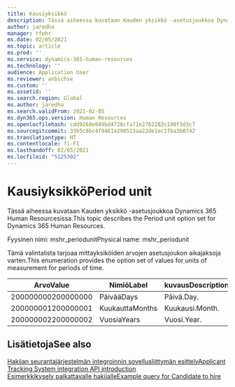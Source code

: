 ```yaml
---
title: Kausiyksikkö
description: Tässä aiheessa kuvataan Kauden yksikkö -asetusjoukkoa Dynamics 365 Human Resourcesissa.
author: jaredha
manager: tfehr
ms.date: 02/05/2021
ms.topic: article
ms.prod: ''
ms.service: dynamics-365-human-resources
ms.technology: ''
audience: Application User
ms.reviewer: anbichse
ms.custom: ''
ms.assetid: ''
ms.search.region: Global
ms.author: jaredha
ms.search.validFrom: 2021-02-05
ms.dyn365.ops.version: Human Resources
ms.openlocfilehash: cdd9268e049bd4720cfa71e2762282c190f3d3c7
ms.sourcegitcommit: 33b5c8bc4f9461e290513aa22de1ec1fba3b0742
ms.translationtype: HT
ms.contentlocale: fi-FI
ms.lasthandoff: 02/05/2021
ms.locfileid: "5125302"
---
```

# <a name="period-unit"></a><span data-ttu-id="de1cf-103">Kausiyksikkö</span><span class="sxs-lookup"><span data-stu-id="de1cf-103">Period unit</span></span>

<span data-ttu-id="de1cf-104">Tässä aiheessa kuvataan Kauden yksikkö -asetusjoukkoa Dynamics 365 Human Resourcesissa.</span><span class="sxs-lookup"><span data-stu-id="de1cf-104">This topic describes the Period unit option set for Dynamics 365 Human Resources.</span></span>

<span data-ttu-id="de1cf-105">Fyysinen nimi: mshr_periodunit</span><span class="sxs-lookup"><span data-stu-id="de1cf-105">Physical name: mshr_periodunit</span></span>

<span data-ttu-id="de1cf-106">Tämä valintalista tarjoaa mittayksiköiden arvojen asetusjoukon aikajaksoja varten.</span><span class="sxs-lookup"><span data-stu-id="de1cf-106">This enumeration provides the option set of values for units of measurement for periods of time.</span></span>

| <span data-ttu-id="de1cf-107">Arvo</span><span class="sxs-lookup"><span data-stu-id="de1cf-107">Value</span></span> | <span data-ttu-id="de1cf-108">Nimiö</span><span class="sxs-lookup"><span data-stu-id="de1cf-108">Label</span></span> | <span data-ttu-id="de1cf-109">kuvaus</span><span class="sxs-lookup"><span data-stu-id="de1cf-109">Description</span></span> |
| --- | --- | --- |
| <span data-ttu-id="de1cf-110">200000000</span><span class="sxs-lookup"><span data-stu-id="de1cf-110">200000000</span></span> | <span data-ttu-id="de1cf-111">Päivää</span><span class="sxs-lookup"><span data-stu-id="de1cf-111">Days</span></span> | <span data-ttu-id="de1cf-112">Päivä.</span><span class="sxs-lookup"><span data-stu-id="de1cf-112">Day.</span></span> |
| <span data-ttu-id="de1cf-113">200000001</span><span class="sxs-lookup"><span data-stu-id="de1cf-113">200000001</span></span> | <span data-ttu-id="de1cf-114">Kuukautta</span><span class="sxs-lookup"><span data-stu-id="de1cf-114">Months</span></span> | <span data-ttu-id="de1cf-115">Kuukausi.</span><span class="sxs-lookup"><span data-stu-id="de1cf-115">Month.</span></span> |
| <span data-ttu-id="de1cf-116">200000002</span><span class="sxs-lookup"><span data-stu-id="de1cf-116">200000002</span></span> | <span data-ttu-id="de1cf-117">Vuosia</span><span class="sxs-lookup"><span data-stu-id="de1cf-117">Years</span></span> | <span data-ttu-id="de1cf-118">Vuosi.</span><span class="sxs-lookup"><span data-stu-id="de1cf-118">Year.</span></span> |

## <a name="see-also"></a><span data-ttu-id="de1cf-119">Lisätietoja</span><span class="sxs-lookup"><span data-stu-id="de1cf-119">See also</span></span>

[<span data-ttu-id="de1cf-120">Hakijan seurantajärjestelmän integroinnin sovellusliittymän esittely</span><span class="sxs-lookup"><span data-stu-id="de1cf-120">Applicant Tracking System integration API introduction</span></span>](hr-admin-integration-ats-api-introduction.md)<br>
[<span data-ttu-id="de1cf-121">Esimerkkikysely palkattavalle hakijalle</span><span class="sxs-lookup"><span data-stu-id="de1cf-121">Example query for Candidate to hire</span></span>](hr-admin-integration-ats-api-candidate-to-hire-example-query.md)
